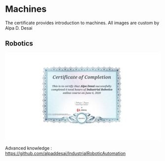 # Machines

The certificate provides introduction to machines. All images are custom by Alpa D. Desai 

## Robotics
![image](RoboticsCertificate.jpg)

Advanced knowledge : https://github.com/alpaddesai/IndustrialRoboticAutomation
